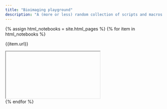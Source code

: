 ```yaml
---
title: "Bioimaging playground"
description: "A (more or less) random collection of scripts and macros."
---
```

{% assign html_notebooks = site.html_pages %}
{% for item in html_notebooks %}
<p>{{item.url}}</p>
<div class="embed-responsive">
  <iframe class="embed-responsive-item" source="{{ item.url | prepend: site.baseurl }}"></iframe>
</div>
{% endfor %}
